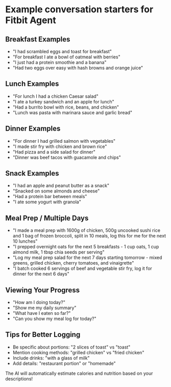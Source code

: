 # Example conversation starters for Fitbit Agent

## Breakfast Examples
- "I had scrambled eggs and toast for breakfast"
- "For breakfast I ate a bowl of oatmeal with berries"
- "I just had a protein smoothie and a banana"
- "Had two eggs over easy with hash browns and orange juice"

## Lunch Examples  
- "For lunch I had a chicken Caesar salad"
- "I ate a turkey sandwich and an apple for lunch"
- "Had a burrito bowl with rice, beans, and chicken"
- "Lunch was pasta with marinara sauce and garlic bread"

## Dinner Examples
- "For dinner I had grilled salmon with vegetables"
- "I made stir fry with chicken and brown rice"
- "Had pizza and a side salad for dinner"
- "Dinner was beef tacos with guacamole and chips"

## Snack Examples
- "I had an apple and peanut butter as a snack"
- "Snacked on some almonds and cheese"
- "Had a protein bar between meals"
- "I ate some yogurt with granola"

## Meal Prep / Multiple Days
- "I made a meal prep with 1600g of chicken, 500g uncooked sushi rice and 1 bag of frozen broccoli, split in 10 meals, log this for me for the next 10 lunches"
- "I prepped overnight oats for the next 5 breakfasts - 1 cup oats, 1 cup almond milk, 1 tbsp chia seeds per serving"
- "Log my meal prep salad for the next 7 days starting tomorrow - mixed greens, grilled chicken, cherry tomatoes, and vinaigrette"
- "I batch cooked 6 servings of beef and vegetable stir fry, log it for dinner for the next 6 days"

## Viewing Your Progress
- "How am I doing today?"
- "Show me my daily summary"
- "What have I eaten so far?"
- "Can you show my meal log for today?"

## Tips for Better Logging
- Be specific about portions: "2 slices of toast" vs "toast"
- Mention cooking methods: "grilled chicken" vs "fried chicken"  
- Include drinks: "with a glass of milk"
- Add details: "restaurant portion" or "homemade"

The AI will automatically estimate calories and nutrition based on your descriptions!
